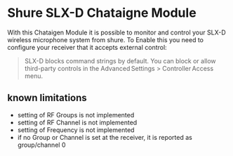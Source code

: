 # Shure SLX-D Chataigne Module
With this Chataigen Module it is possible to monitor and control your SLX-D wireless microphone system from shure. To Enable this you need to configure your receiver that it accepts external control: 
>SLX-D blocks command strings by default. You can block or allow third-party controls in the Advanced Settings > Controller Access menu.
## known limitations
* setting of RF Groups is not implemented
* setting of RF Channel is not implemented
* setting of Frequency is not implemented
* if no Group or Channel is set at the receiver, it is reported as group/channel 0
